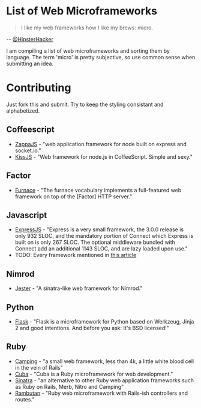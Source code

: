 # List of Web Microframeworks

> I like my web frameworks how I like my brews:  micro.

 -- [@HipsterHacker](https://twitter.com/hipsterhacker/status/428941038040797184)

I am compiling a list of web microframeworks and sorting them by language. The term 'micro' is pretty subjective, so use common sense when submitting an idea.

# Contributing

Just fork this and submit. Try to keep the styling consistant and alphabetized.

## Coffeescript
 * [ZappaJS](http://zappajs.github.io/zappajs/) - "web application framework for node built on express and socket.io."
 * [KissJS](http://stanislavfeldman.github.io/kiss.js/) - "Web framework for node.js in CoffeeScript. Simple and sexy."

## Factor
 * [Furnace](http://docs.factorcode.org/content/article-furnace.html) - "The furnace vocabulary implements a full-featured web framework on top of the [Factor] HTTP server."

## Javascript
 * [ExpressJS](http://expressjs.com/) - "Express is a very small framework, the 3.0.0 release is only 932 SLOC, and the mandatory portion of Connect which Express is built on is only 267 SLOC. The optional middleware bundled with Connect add an additional 1143 SLOC, and are lazy loaded upon use."
 * TODO: Every framework mentioned in [this article](http://codecondo.com/7-minimal-node-js-web-frameworks/)

## Nimrod
 * [Jester](https://github.com/dom96/jester) - "A sinatra-like web framework for Nimrod."

## Python
 * [Flask](http://flask.pocoo.org/) - "Flask is a microframework for Python based on Werkzeug, Jinja 2 and good intentions. And before you ask: It's BSD licensed!"

## Ruby
 * [Camping](http://camping.io/) - "a small web framework, less than 4k, a little white blood cell in the vein of Rails"
 * [Cuba](http://cuba.is/) - "Cuba is a Ruby microframework for web development."
 * [Sinatra](http://www.sinatrarb.com/) - "an alternative to other Ruby web application frameworks such as Ruby on Rails, Merb, Nitro and Camping"
 * [Rambutan](https://github.com/guilleiguaran/rambutan) - "Ruby web microframework with Rails-ish controllers and routes."
